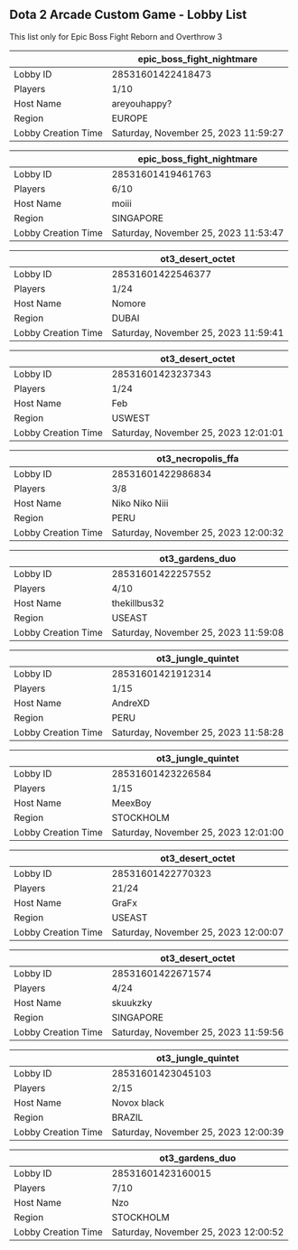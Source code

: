 ## Dota 2 Arcade Custom Game - Lobby List

This list only for Epic Boss Fight Reborn and Overthrow 3

|  | epic_boss_fight_nightmare |
| ------ | ------ |
| Lobby ID | 28531601422418473 |
| Players | 1/10 |
| Host Name | areyouhappy? |
| Region | EUROPE |
| Lobby Creation Time | Saturday, November 25, 2023 11:59:27 |


|  | epic_boss_fight_nightmare |
| ------ | ------ |
| Lobby ID | 28531601419461763 |
| Players | 6/10 |
| Host Name | moiii |
| Region | SINGAPORE |
| Lobby Creation Time | Saturday, November 25, 2023 11:53:47 |


|  | ot3_desert_octet |
| ------ | ------ |
| Lobby ID | 28531601422546377 |
| Players | 1/24 |
| Host Name | Nomore |
| Region | DUBAI |
| Lobby Creation Time | Saturday, November 25, 2023 11:59:41 |


|  | ot3_desert_octet |
| ------ | ------ |
| Lobby ID | 28531601423237343 |
| Players | 1/24 |
| Host Name | Feb |
| Region | USWEST |
| Lobby Creation Time | Saturday, November 25, 2023 12:01:01 |


|  | ot3_necropolis_ffa |
| ------ | ------ |
| Lobby ID | 28531601422986834 |
| Players | 3/8 |
| Host Name | Niko Niko Niii |
| Region | PERU |
| Lobby Creation Time | Saturday, November 25, 2023 12:00:32 |


|  | ot3_gardens_duo |
| ------ | ------ |
| Lobby ID | 28531601422257552 |
| Players | 4/10 |
| Host Name | thekillbus32 |
| Region | USEAST |
| Lobby Creation Time | Saturday, November 25, 2023 11:59:08 |


|  | ot3_jungle_quintet |
| ------ | ------ |
| Lobby ID | 28531601421912314 |
| Players | 1/15 |
| Host Name | AndreXD |
| Region | PERU |
| Lobby Creation Time | Saturday, November 25, 2023 11:58:28 |


|  | ot3_jungle_quintet |
| ------ | ------ |
| Lobby ID | 28531601423226584 |
| Players | 1/15 |
| Host Name | MeexBoy |
| Region | STOCKHOLM |
| Lobby Creation Time | Saturday, November 25, 2023 12:01:00 |


|  | ot3_desert_octet |
| ------ | ------ |
| Lobby ID | 28531601422770323 |
| Players | 21/24 |
| Host Name | GraFx |
| Region | USEAST |
| Lobby Creation Time | Saturday, November 25, 2023 12:00:07 |


|  | ot3_desert_octet |
| ------ | ------ |
| Lobby ID | 28531601422671574 |
| Players | 4/24 |
| Host Name | skuukzky |
| Region | SINGAPORE |
| Lobby Creation Time | Saturday, November 25, 2023 11:59:56 |


|  | ot3_jungle_quintet |
| ------ | ------ |
| Lobby ID | 28531601423045103 |
| Players | 2/15 |
| Host Name | Novox black |
| Region | BRAZIL |
| Lobby Creation Time | Saturday, November 25, 2023 12:00:39 |


|  | ot3_gardens_duo |
| ------ | ------ |
| Lobby ID | 28531601423160015 |
| Players | 7/10 |
| Host Name | Nzo |
| Region | STOCKHOLM |
| Lobby Creation Time | Saturday, November 25, 2023 12:00:52 |


